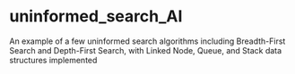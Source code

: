 # uninformed_search_AI
An example of a few uninformed search algorithms including Breadth-First Search and Depth-First Search, with Linked Node, Queue, and Stack data structures implemented
